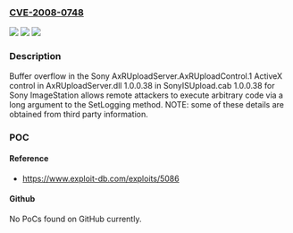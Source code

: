 ### [CVE-2008-0748](https://cve.mitre.org/cgi-bin/cvename.cgi?name=CVE-2008-0748)
![](https://img.shields.io/static/v1?label=Product&message=n%2Fa&color=blue)
![](https://img.shields.io/static/v1?label=Version&message=n%2Fa&color=blue)
![](https://img.shields.io/static/v1?label=Vulnerability&message=n%2Fa&color=brighgreen)

### Description

Buffer overflow in the Sony AxRUploadServer.AxRUploadControl.1 ActiveX control in AxRUploadServer.dll 1.0.0.38 in SonyISUpload.cab 1.0.0.38 for Sony ImageStation allows remote attackers to execute arbitrary code via a long argument to the SetLogging method.  NOTE: some of these details are obtained from third party information.

### POC

#### Reference
- https://www.exploit-db.com/exploits/5086

#### Github
No PoCs found on GitHub currently.

